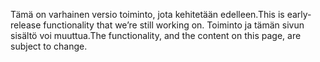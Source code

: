 <span data-ttu-id="819c1-101">Tämä on varhainen versio toiminto, jota kehitetään edelleen.</span><span class="sxs-lookup"><span data-stu-id="819c1-101">This is early-release functionality that we’re still working on.</span></span> <span data-ttu-id="819c1-102">Toiminto ja tämän sivun sisältö voi muuttua.</span><span class="sxs-lookup"><span data-stu-id="819c1-102">The functionality, and the content on this page, are subject to change.</span></span>
